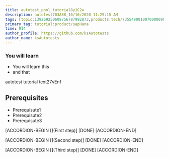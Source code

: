 ```yaml
---
title: autotest_pool_tutorial8y1C2w
description: autotest703A88_10/16/2020 11:29:15 AM
tags: [topic:139269250608756787992873,products:tech/73554900100700000996,tutorial:experience/advanced]
primary_tag: tutorial:product/sapHana
time: 914
author_profile: https://github.com/ksAutotests
author_name: ksAutotests
---
```

### You will learn
- You will learn this
- and that

autotest tutorial text27vEnf

## Prerequisites
- Prerequisute1
- Prerequisute2
- Prerequisute3

[ACCORDION-BEGIN [](First step)]
[DONE]
[ACCORDION-END]

[ACCORDION-BEGIN [](Second step)]
[DONE]
[ACCORDION-END]

[ACCORDION-BEGIN [](Third step)]
[DONE]
[ACCORDION-END]

